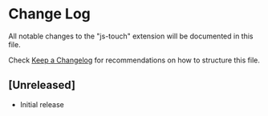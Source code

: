 # Change Log

All notable changes to the "js-touch" extension will be documented in this file.

Check [Keep a Changelog](http://keepachangelog.com/) for recommendations on how to structure this file.

## [Unreleased]

- Initial release